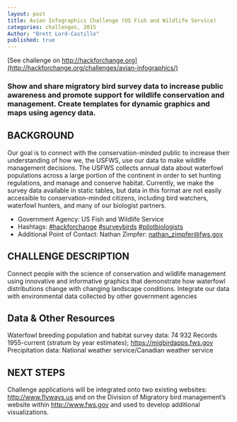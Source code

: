 ```yaml
---
layout: post
title: Avian Infographics Challenge (US Fish and Wildlife Service)
categories: challenges, 2015
Author: "Brett Lord-Castillo"
published: true
---
```


[See challenge on http://hackforchange.org](http://hackforchange.org/challenges/avian-infographics/)  
  
### Show and share migratory bird survey data to increase public awareness and promote support for wildlife conservation and management.  Create templates for dynamic graphics and maps using agency data.

## BACKGROUND

Our goal is to connect with the conservation-minded public to increase their understanding of how we, the USFWS, use our data to make wildlife management decisions. The USFWS collects annual data about waterfowl populations across a large portion of the continent in order to set hunting regulations, and manage and conserve habitat. Currently, we make the survey data available in static tables, but data in this format are not easily accessible to conservation-minded citizens, including bird watchers, waterfowl hunters, and many of our biologist partners.

* Government Agency: US Fish and Wildlife Service
* Hashtags: [#hackforchange](https://twitter.com/search?f=realtime&q=%23hackforchange) [#surveybirds](https://twitter.com/search?f=realtime&q=%23surveybirds) [#pilotbiologists](https://twitter.com/search?f=realtime&q=%23pilotbiologists)
* Additional Point of Contact: Nathan Zimpfer: nathan_zimpfer@fws.gov

## CHALLENGE DESCRIPTION

Connect people with the science of conservation and wildlife management using innovative and informative graphics that demonstrate how waterfowl distributions change with changing landscape conditions. Integrate our data with environmental data collected by other government agencies

## Data & Other Resources

Waterfowl breeding population and habitat survey data: 74 932 Records 1955-current (stratum by year estimates); https://migbirdapps.fws.gov
Precipitation data: National weather service/Canadian weather service
  
##  NEXT STEPS

Challenge applications will be integrated onto two existing websites: http://www.flyways.us and on the Division of Migratory bird management’s website within http://www.fws.gov and used to develop additional visualizations.
